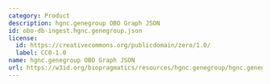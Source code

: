 ```yaml
---
category: Product
description: hgnc.genegroup OBO Graph JSON
id: obo-db-ingest.hgnc.genegroup.json
license:
  id: https://creativecommons.org/publicdomain/zero/1.0/
  label: CC0-1.0
name: hgnc.genegroup OBO Graph JSON
url: https://w3id.org/biopragmatics/resources/hgnc.genegroup/hgnc.genegroup.json
---
```

